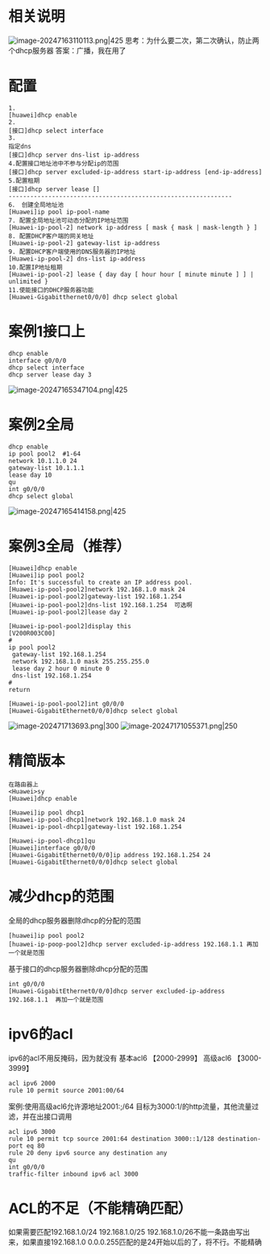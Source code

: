 # 相关说明
![image-20247163110113.png|425](7_8ENSP实验配置/4DHCP配置/DHCP配置/image-20247163110113.png)
思考：为什么要二次，第二次确认，防止两个dhcp服务器
答案：广播，我在用了
# 配置
```
1.
[huawei]dhcp enable
2.
[接口]dhcp select interface
3.
指定dns
[接口]dhcp server dns-list ip-address
4.配置接口地址池中不参与分配ip的范围
[接口]dhcp server excluded-ip-address start-ip-address [end-ip-address]
5.配置租期
[接口]dhcp server lease []
--------------------------------------------------------------
6． 创建全局地址池
[Huawei]ip pool ip-pool-name
7. 配置全局地址池可动态分配的IP地址范围
[Huawei-ip-pool-2] network ip-address [ mask { mask | mask-length } ]
8. 配置DHCP客户端的网关地址
[Huawei-ip-pool-2] gateway-list ip-address
9. 配置DHCP客户端使用的DNS服务器的IP地址
[Huawei-ip-pool-2] dns-list ip-address
10.配置IP地址租期
[Huawei-ip-pool-2] lease { day day [ hour hour [ minute minute ] ] | unlimited }
11.使能接口的DHCP服务器功能
[Huawei-Gigabitthernet0/0/0] dhcp select global
```
# 案例1接口上
```
dhcp enable
interface g0/0/0
dhcp select interface
dhcp server lease day 3
```
![image-20247165347104.png|425](7_8ENSP实验配置/4DHCP配置/DHCP配置/image-20247165347104.png)
# 案例2全局
```
dhcp enable
ip pool pool2  #1-64
network 10.1.1.0 24
gateway-list 10.1.1.1
lease day 10
qu
int g0/0/0
dhcp select global
```
![image-20247165414158.png|425](7_8ENSP实验配置/4DHCP配置/DHCP配置/image-20247165414158.png)
# 案例3全局（推荐）
```
[Huawei]dhcp enable 
[Huawei]ip pool pool2
Info: It's successful to create an IP address pool.
[Huawei-ip-pool-pool2]network 192.168.1.0 mask 24
[Huawei-ip-pool-pool2]gateway-list 192.168.1.254
[Huawei-ip-pool-pool2]dns-list 192.168.1.254  可选啊
[Huawei-ip-pool-pool2]lease day 2

[Huawei-ip-pool-pool2]display this 
[V200R003C00]
#
ip pool pool2
 gateway-list 192.168.1.254 
 network 192.168.1.0 mask 255.255.255.0 
 lease day 2 hour 0 minute 0 
 dns-list 192.168.1.254 
#
return

[Huawei-ip-pool-pool2]int g0/0/0
[Huawei-GigabitEthernet0/0/0]dhcp select global 
```

![image-202471713693.png|300](7_8ENSP实验配置/4DHCP配置/DHCP配置/image-202471713693.png)
![image-20247171055371.png|250](7_8ENSP实验配置/4DHCP配置/DHCP配置/image-20247171055371.png)
# 精简版本
```
在路由器上
<Huawei>sy
[Huawei]dhcp enable 

[Huawei]ip pool dhcp1
[Huawei-ip-pool-dhcp1]network 192.168.1.0 mask 24	
[Huawei-ip-pool-dhcp1]gateway-list 192.168.1.254

[Huawei-ip-pool-dhcp1]qu
[Huawei]interface g0/0/0
[Huawei-GigabitEthernet0/0/0]ip address 192.168.1.254 24
[Huawei-GigabitEthernet0/0/0]dhcp select global 
```
# 减少dhcp的范围
全局的dhcp服务器删除dhcp的分配的范围
```
[huawei]ip pool pool2
[huawei-ip-poop-pool2]dhcp server excluded-ip-address 192.168.1.1 再加一个就是范围
```
基于接口的dhcp服务器删除dhcp分配的范围
```
int g0/0/0
[Huawei-GigabitEthernet0/0/0]dhcp server excluded-ip-address 192.168.1.1  再加一个就是范围
```


# ipv6的acl
ipv6的acl不用反掩码，因为就没有
基本acl6 【2000-2999】
高级acl6 【3000-3999】
```
acl ipv6 2000
rule 10 permit source 2001:00/64
```
案例:使用高级acl6允许源地址2001:;/64 目标为3000:1/的http流量，其他流量过滤，并在出接口调用
```
acl ipv6 3000
rule 10 permit tcp source 2001:64 destination 3000::1/128 destination-port eq 80
rule 20 deny ipv6 source any destination any
qu
int g0/0/0
traffic-filter inbound ipv6 acl 3000
```
# ACL的不足（不能精确匹配）
如果需要匹配192.168.1.0/24 192.168.1.0/25 192.168.1.0/26不能一条路由写出来，如果直接192.168.1.0 0.0.0.255匹配的是24开始以后的了，将不行。不能精确


